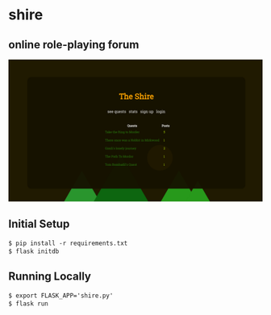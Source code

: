 # shire
## online role-playing forum

![alt tag](static/shire.png)

## Initial Setup
```
$ pip install -r requirements.txt  
$ flask initdb  
```
## Running Locally
```
$ export FLASK_APP='shire.py'  
$ flask run
```

